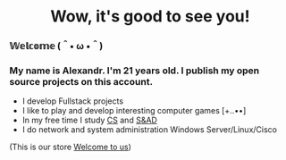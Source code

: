 <h1 align="center"> 
 Wow, it's good to see you!
</h1>


### 𝕎𝕖𝕝𝕔𝕠𝕞𝕖 (＾• ω •＾)
### My name is Alexandr. I'm 21 years old. I publish my open source projects on this account.
* I develop Fullstack projects
* I like to play and develop interesting computer games [+..••]
* In my free time I study [CS](https://roadmap.sh/computer-science "Computer science") and [S&AD](https://roadmap.sh/software-design-architecture "Software and Architecture Design ")
* I do network and system administration Windows Server/Linux/Cisco

(This is our store [Welcome to us](https://mge-wear.vercel.app/))
